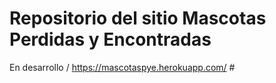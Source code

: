 # Repositorio del sitio Mascotas Perdidas y Encontradas
En desarrollo / https://mascotaspye.herokuapp.com/ #
